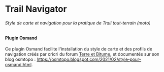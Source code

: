 # Trail Navigator

###### Style de carte et navigation pour la pratique de Trail tout-terrain (moto)

#### Plugin Osmand

Ce plugin Osmand facilite l'installation du style de carte et des profils de navigation créés par cricri du forum [Terre et Bitume](https://www.terre-bitume.org/), et documentés sur son blog osmtopo : https://osmtopo.blogspot.com/2021/02/style-pour-osmand.html.
